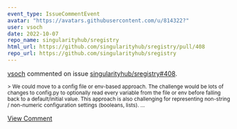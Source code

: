 ```yaml
---
event_type: IssueCommentEvent
avatar: "https://avatars.githubusercontent.com/u/814322?"
user: vsoch
date: 2022-10-07
repo_name: singularityhub/sregistry
html_url: https://github.com/singularityhub/sregistry/pull/408
repo_url: https://github.com/singularityhub/sregistry
---
```


<a href='https://github.com/vsoch' target='_blank'>vsoch</a> commented on issue <a href='https://github.com/singularityhub/sregistry/pull/408' target='_blank'>singularityhub/sregistry#408</a>.

<small>> We could move to a config file or env-based approach. The challenge would be lots of changes to config.py to optionally read every variable from the file or env before falling back to a default/initial value. This approach is also challenging for representing non-string / non-numeric configuration settings (booleans, lists)....</small>

<a href='https://github.com/singularityhub/sregistry/pull/408' target='_blank'>View Comment</a>